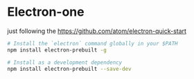 # Electron-one

just following the https://github.com/atom/electron-quick-start

```sh
# Install the `electron` command globally in your $PATH
npm install electron-prebuilt -g

# Install as a development dependency
npm install electron-prebuilt --save-dev
```